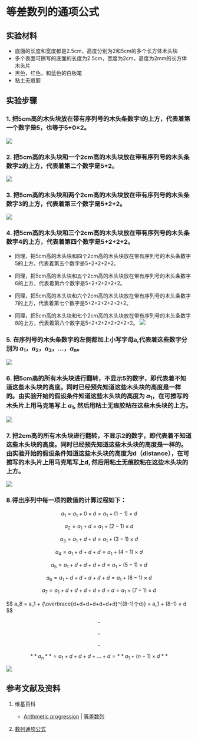 # 等差数列的通项公式

## 实验材料

- 底面的长度和宽度都是2.5cm，高度分别为2和5cm的多个长方体木头块
- 多个表面可擦写的底面的长度为2.5cm，宽度为2cm，高度为2mm的长方体木头片
- 黑色，红色，和蓝色的白板笔
- 粘土无痕胶

## 实验步骤

### 1. 把5cm高的木头块放在带有序列号的木头条数字1的上方，代表着第一个数字是5，也等于5+0×2。
![](/images/数系/等差数列/通项公式/1a1.jpg)

### 2. 把5cm高的木头块和一个2cm高的木头块放在带有序列号的木头条数字2的上方，代表着第二个数字是5+2。
![](/images/数系/等差数列/通项公式/2a1.jpg)

### 3. 把5cm高的木头块和两个2cm高的木头块放在带有序列号的木头条数字3的上方，代表着第三个数字是5+2+2。
![](/images/数系/等差数列/通项公式/3a1.jpg)

### 4. 把5cm高的木头块和三个2cm高的木头块放在带有序列号的木头条数字4的上方，代表着第四个数字是5+2+2+2。

- 同理，把5cm高的木头块和四个2cm高的木头块放在带有序列号的木头条数字5的上方，代表着第五个数字是5+2+2+2+2。

- 同理，把5cm高的木头块和五个2cm高的木头块放在带有序列号的木头条数字6的上方，代表着第六个数字是5+2+2+2+2+2。

- 同理，把5cm高的木头块和六个2cm高的木头块放在带有序列号的木头条数字7的上方，代表着第七个数字是5+2+2+2+2+2+2。

- 同理，把5cm高的木头块和七个2cm高的木头块放在带有序列号的木头条数字8的上方，代表着第八个数字是5+2+2+2+2+2+2+2。
![](/images/数系/等差数列/通项公式/4a1.jpg)

### 5. 在序列号的木头条数字的左侧都加上小写字母a,代表着这些数字分别为 $a_1，a_2，a_3，...，a_n$。
![](/images/数系/等差数列/通项公式/5a1.jpg)

### 6. 把5cm高的所有木头块进行翻转，不显示5的数字，即代表着不知道这些木头块的高度。同时已经预先知道这些木头块的高度是一样的。由实验开始的假设条件知道这些木头块的高度为 $a_1$，在可擦写的木头片上用马克笔写上 $a_1$, 然后用粘土无痕胶粘在这些木头块的上方。
![](/images/数系/等差数列/通项公式/6a1.jpg)

### 7. 把2cm高的所有木头块进行翻转，不显示2的数字，即代表着不知道这些木头块的高度。同时已经预先知道这些木头块的高度是一样的。由实验开始的假设条件知道这些木头块的高度为d（distance），在可擦写的木头片上用马克笔写上d, 然后用粘土无痕胶粘在这些木头块的上方。
![](/images/数系/等差数列/通项公式/7a1.jpg)

### 8.得出序列中每一项的数值的计算过程如下：

$$ a_1 = a_1 + 0 × d = a_1 + (1-1) × d $$ 

$$ a_2 = a_1 + d = a_1 + (2-1) × d $$ 
	
$$ a_3 = a_1 + d+d = a_1 + (3-1) × d $$ 
	
$$ a_4 = a_1 + d+d+d = a_1 + (4-1) × d $$ 
	
$$ a_5 = a_1 + d+d+d+d = a_1 + (5-1) × d $$ 
	
$$ a_6 = a_1 + d+d+d+d+d = a_1 + (6-1) × d $$ 
	
$$ a_7 = a_1 + d+d+d+d+d+d = a_1 + (7-1) × d $$ 
	
$$ a_8 = a_1 + {\overbrace{d+d+d+d+d+d+d}^{(8-1)个d)} = a_1 + (8-1) × d $$ 
	

$$ - $$ 

$$ - $$ 

$$ - $$ 

$$ **a_n** = a_1 + d+d+d+...+d = **a_1 + (n-1) × d** $$ 

![](/images/数系/等差数列/通项公式/8a1.jpg)

## 参考文献及资料

1. 维基百科
	- [Arithmetic progression](https://en.wikipedia.org/wiki/Arithmetic_progression) | [等差数列](https://zh.wikipedia.org/wiki/%E7%AD%89%E5%B7%AE%E6%95%B0%E5%88%97) 

2. [数列通项公式](https://baike.baidu.com/item/%E6%95%B0%E5%88%97%E9%80%9A%E9%A1%B9%E5%85%AC%E5%BC%8F/8007517#:~:text=%E6%95%B0%E5%88%97%E9%80%9A%E9%A1%B9%E5%85%AC%E5%BC%8F%E7%AD%89%E6%AF%94%E6%95%B0%E5%88%97&text=an%3Dan-1,%E6%89%80%E8%BF%B0%E9%80%9A%E9%A1%B9%E5%85%AC%E5%BC%8F%20%E3%80%827) 

